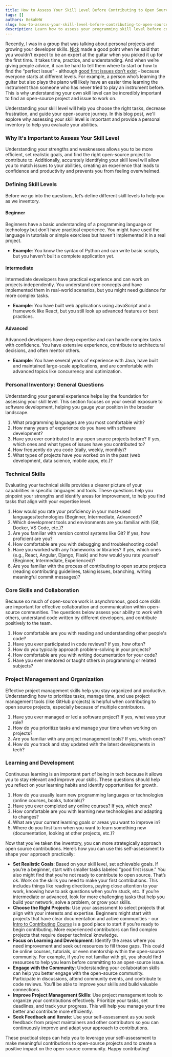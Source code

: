 ```yaml
---
title: How to Assess Your Skill Level Before Contributing to Open Source
tags: []
authors: BekahHW
slug: how-to-assess-your-skill-level-before-contributing-to-open-source
description: Learn how to assess your programming skill level before contributing to open source projects. This guide helps you identify your strengths, choose the right tasks, and find your path to learning and growth.
---
```


Recently, I was in a group that was talking about personal projects and growing your developer skills. [Nick](https://app.opensauced.pizza/user/nickytonline) made a good point when he said that you wouldn’t expect to be an expert at the guitar when you picked it up for the first time. It takes time, practice, and understanding. And when we’re giving people advice, it can be hard to tell them where to start or how to find the “perfect issue” - although [good first issues don’t exist](https://opensauced.pizza/blog/good-first-issues-dont-exist) - because everyone starts at different levels. For example, a person who’s learning the guitar but also plays the piano will likely have an easier time learning the instrument than someone who has never tried to play an instrument before. This is why understanding your own skill level can be incredibly important to find an open-source project and issue to work on. 

<!-- truncate -->


Understanding your skill level will help you choose the right tasks, decrease frustration, and guide your open-source journey. In this blog post, we'll explore why assessing your skill level is important and provide a personal inventory to help you evaluate your abilities.

### Why It's Important to Assess Your Skill Level

Understanding your strengths and weaknesses allows you to be more efficient, set realistic goals, and find the right open-source project to contribute to. Additionally, accurately identifying your skill level will allow you to match issues to your abilities, creating an experience that leads to confidence and productivity and prevents you from feeling overwhelmed.

### Defining Skill Levels

Before we go into the questions, let’s define different skill levels to help you as we inventory.

#### Beginner

Beginners have a basic understanding of a programming language or technology but don’t have practical experience. You might have used the language in tutorials or simple exercises but haven't implemented it in a real project.
- **Example**: You know the syntax of Python and can write basic scripts, but you haven't built a complete application yet.

#### Intermediate

Intermediate developers have practical experience and can work on projects independently. You understand core concepts and have implemented them in real-world scenarios, but you might need guidance for more complex tasks.
- **Example**: You have built web applications using JavaScript and a framework like React, but you still look up advanced features or best practices.

#### Advanced

Advanced developers have deep expertise and can handle complex tasks with confidence. You have extensive experience, contribute to architectural decisions, and often mentor others.
- **Example**: You have several years of experience with Java, have built and maintained large-scale applications, and are comfortable with advanced topics like concurrency and optimization.

### Personal Inventory: General Questions

Understanding your general experience helps lay the foundation for assessing your skill level. This section focuses on your overall exposure to software development, helping you gauge your position in the broader landscape.

1. What programming languages are you most comfortable with?
2. How many years of experience do you have with software development?
3. Have you ever contributed to any open source projects before? If yes, which ones and what types of issues have you contributed to?
4. How frequently do you code (daily, weekly, monthly)?
5. What types of projects have you worked on in the past (web development, data science, mobile apps, etc.)?

### Technical Skills

Evaluating your technical skills provides a clearer picture of your capabilities in specific languages and tools. These questions help you pinpoint your strengths and identify areas for improvement, to help you find tasks that align with your expertise level.

1. How would you rate your proficiency in your most-used languages/technologies (Beginner, Intermediate, Advanced)?
2. Which development tools and environments are you familiar with (Git, Docker, VS Code, etc.)?
3. Are you familiar with version control systems like Git? If yes, how proficient are you?
4. How comfortable are you with debugging and troubleshooting code?
5. Have you worked with any frameworks or libraries? If yes, which ones (e.g., React, Angular, Django, Flask) and how would you rate yourself (Beginner, Intermediate, Experienced)?
6. Are you familiar with the process of contributing to open source projects (reading contributing guidelines, taking issues, branching, writing meaningful commit messages)?

### Core Skills and Collaboration

Because so much of open-source work is asynchronous, good core skills are important for effective collaboration and communication within open-source communities. The questions below assess your ability to work with others, understand code written by different developers, and contribute positively to the team.

1. How comfortable are you with reading and understanding other people's code?
2. Have you ever participated in code reviews? If yes, how often?
3. How do you typically approach problem-solving in your projects?
4. How comfortable are you with writing documentation for your code?
5. Have you ever mentored or taught others in programming or related subjects?

### Project Management and Organization

Effective project management skills help you stay organized and productive. Understanding how to prioritize tasks, manage time, and use project management tools (like GitHub projects) is helpful when contributing to open source projects, especially because of multiple contributors.

1. Have you ever managed or led a software project? If yes, what was your role?
2. How do you prioritize tasks and manage your time when working on projects?
3. Are you familiar with any project management tools? If yes, which ones?
4. How do you track and stay updated with the latest developments in tech?

### Learning and Development

Continuous learning is an important part of being in tech because it allows you to stay relevant and improve your skills. These questions should help you reflect on your learning habits and identify opportunities for growth.

1. How do you usually learn new programming languages or technologies (online courses, books, tutorials)?
2. Have you ever completed any online courses? If yes, which ones?
3. How comfortable are you with learning new technologies and adapting to changes?
4. What are your current learning goals or areas you want to improve in?
5. Where do you first turn when you want to learn something new (documentation, looking at other projects, etc.)?

Now that you’ve taken the inventory, you can more strategically approach open source contributions. Here’s how you can use this self-assessment to shape your approach practically:

- **Set Realistic Goals**: Based on your skill level, set achievable goals. If you’re a beginner, start with smaller tasks labeled “good first issue.” You also might find that you’re not ready to contribute to open source. That’s ok. Work on the skills you need to make your first contributions. This includes things like reading directions, paying close attention to your work, knowing how to ask questions when you’re stuck, etc. If you’re intermediate or advanced, look for more challenging tasks that help you build your network, solve a problem, or grow your skills.
- **Choose the Right Projects**: Use your assessment to select projects that align with your interests and expertise. Beginners might start with projects that have clear documentation and active communities - our [Intro to Contributing Course](https://opensauced.pizza/learn/) is a good place to start if you’re ready to begin contributing. More experienced contributors can find complex projects that require deeper technical knowledge.
- **Focus on Learning and Development**: Identify the areas where you need improvement and seek out resources to fill those gaps. This could be online courses, tutorials, or even mentorship within the open-source community. For example, if you’re not familiar with git, you should find resources to help you learn before committing to an open-source issue.
- **Engage with the Community**: Understanding your collaboration skills can help you better engage with the open-source community. Participate in discussions, attend community events, and contribute to code reviews. You’ll be able to improve your skills and build valuable connections.
- **Improve Project Management Skills**: Use project management tools to organize your contributions effectively. Prioritize your tasks, set deadlines, and track your progress. This will help you manage your time better and contribute more efficiently.
- **Seek Feedback and Iterate**: Use your self-assessment as you seek feedback from project maintainers and other contributors so you can continuously improve and adapt your approach to contributions.

These practical steps can help you to leverage your self-assessment to make meaningful contributions to open-source projects and to create a positive impact on the open-source community. Happy contributing!
